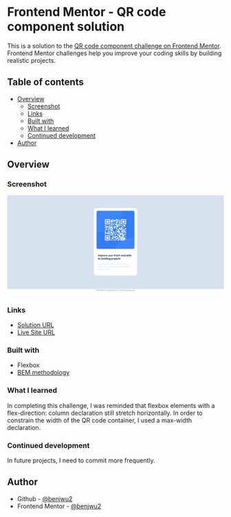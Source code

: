 # Frontend Mentor - QR code component solution

This is a solution to the [QR code component challenge on Frontend Mentor](https://www.frontendmentor.io/challenges/qr-code-component-iux_sIO_H). Frontend Mentor challenges help you improve your coding skills by building realistic projects.

## Table of contents

- [Overview](#overview)
  - [Screenshot](#screenshot)
  - [Links](#links)
  - [Built with](#built-with)
  - [What I learned](#what-i-learned)
  - [Continued development](#continued-development)
- [Author](#author)

## Overview

### Screenshot

![](./images/Screenshot%202023-07-17%20005244.png)

### Links

- [Solution URL](https://github.com/benjwu2/qr-code-component)
- [Live Site URL](https://benjwu2.github.io/qr-code-component/)

### Built with

- Flexbox
- [BEM methodology](https://en.bem.info/methodology/)

### What I learned

In completing this challenge, I was reminded that flexbox elements with a flex-direction: column declaration still stretch horizontally. In order to constrain the width of the QR code container, I used a max-width declaration.

### Continued development

In future projects, I need to commit more frequently.

## Author

- Github - [@benjwu2](https://github.com/benjwu2/qr-code-component)
- Frontend Mentor - [@benjwu2](https://www.frontendmentor.io/profile/yourusername)
